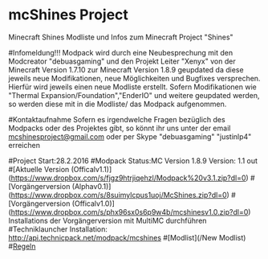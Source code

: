 # mcShines Project
Minecraft Shines
Modliste und Infos zum Minecraft Project "Shines"

#Infomeldung!!!
Modpack wird durch eine Neubesprechung mit den Modcreator "debuasgaming" und den Projekt Leiter "Xenyx" von der Minecraft Version 1.7.10 zur Minecraft Version 1.8.9 geupdated da diese jeweils neue Modifikationen, neue Möglichkeiten und Bugfixes versprechen. Hierfür wird jeweils einen neue Modliste erstellt. Sofern Modifikationen wie "Thermal Expansion/Foundation","EnderIO" und weitere geupdated werden, so werden diese mit in die Modliste/ das Modpack aufgenommen.

#Kontaktaufnahme
Sofern es irgendwelche Fragen bezüglich des Modpacks oder des Projektes gibt, so könnt ihr uns unter der email mcshinesproject@gmail.com oder per Skype "debuasgaming" "justinlp4" erreichen 






#Project Start:28.2.2016
#Modpack Status:MC Version 1.8.9  Version: 1.1 out
#[Aktuelle Version (Officalv1.1)] (https://www.dropbox.com/s/fjgz9htrjiqehzl/Modpack%20v3.1.zip?dl=0)
#[Vorgängerversion (Alphav0.1)] (https://www.dropbox.com/s/8suimylcpus1uoj/McShines.zip?dl=0)
#[Vorgängerversion (Officalv1.0)] (https://www.dropbox.com/s/phx96sx0s6p9w4b/mcshinesv1.0.zip?dl=0)
 Installations der Vorgängerversion mit MultiMC durchführen
#Techniklauncher Installation: http://api.technicpack.net/modpack/mcshines
#[Modlist](/New Modlist)
#[Regeln](/Regelwerk)
